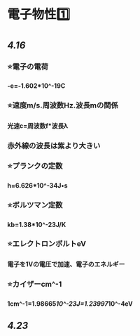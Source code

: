 # 電子物性1️⃣
## *4.16*
### ⭐️電子の電荷
#### -e=-1.602*10^-19C 
### ⭐️速度m/s.周波数Hz.波長mの関係
#### 光速c=周波数f*波長λ
### 赤外線の波長は紫より大きい
### ⭐️プランクの定数
#### h=6.626*10^-34J•s
### ⭐️ボルツマン定数
#### kb=1.38*10^-23J/K
### ⭐️エレクトロンボルトeV
#### 電子を1Vの電圧で加速、電子のエネルギー
### ⭐️カイザーcm^-1
#### 1cm^-1=1.98665*10^-23J=1.23997*10^-4eV
## *4.23*
###

